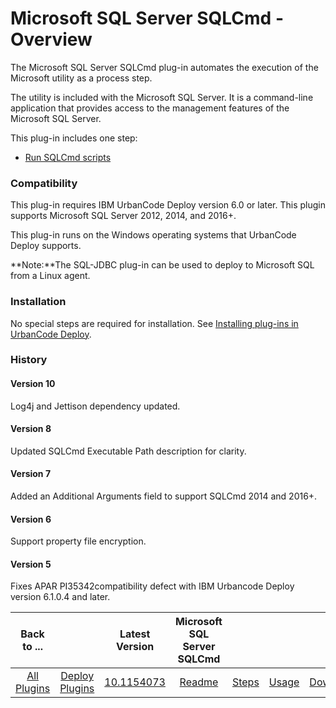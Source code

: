 
# Microsoft SQL Server SQLCmd - Overview

The Microsoft SQL Server SQLCmd plug-in automates the execution of the Microsoft  utility as a process step.

The  utility is included with the Microsoft SQL Server. It is a command-line application that provides access to the management features of the Microsoft SQL Server.

This plug-in includes one step:

* [Run SQLCmd scripts](#run_sqlcmd_script)

### Compatibility

This plug-in requires IBM UrbanCode Deploy version 6.0 or later. This plugin supports Microsoft SQL Server 2012, 2014, and 2016+.

This plug-in runs on the Windows operating systems that UrbanCode Deploy supports.

**Note:**The SQL-JDBC plug-in can be used to deploy to Microsoft SQL from a Linux agent.

### Installation

No special steps are required for installation. See [Installing plug-ins in UrbanCode Deploy](https://community.ibm.com/community/user/wasdevops/blogs/laurel-dickson-bull1/2022/06/13/install-plugins "Installing plug-ins in UrbanCode Deploy").

### History

#### Version 10

Log4j and Jettison dependency updated.

#### Version 8

Updated SQLCmd Executable Path description for clarity.

#### Version 7

Added an Additional Arguments field to support SQLCmd 2014 and 2016+.

#### Version 6

Support property file encryption.

#### Version 5

Fixes APAR PI35342compatibility defect with IBM Urbancode Deploy version 6.1.0.4 and later.


|Back to ...||Latest Version|Microsoft SQL Server SQLCmd ||||
| :---: | :---: | :---: | :---: | :---: | :---: | :---: |
|[All Plugins](../../index.md)|[Deploy Plugins](../README.md)|[10.1154073](https://raw.githubusercontent.com/UrbanCode/IBM-UCD-PLUGINS/main/files/SQLCmd/ucd-SQLCmd-10.1154073.zip)|[Readme](README.md)|[Steps](steps.md)|[Usage](usage.md)|[Downloads](downloads.md)|
